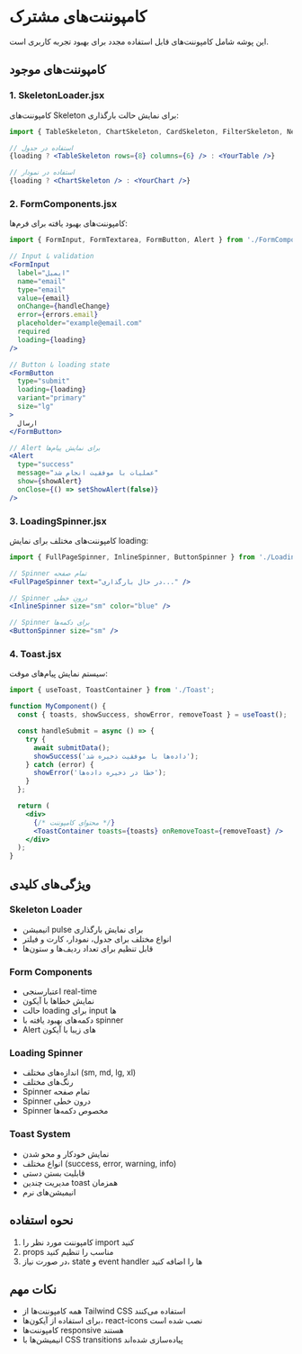 # کامپوننت‌های مشترک

این پوشه شامل کامپوننت‌های قابل استفاده مجدد برای بهبود تجربه کاربری است.

## کامپوننت‌های موجود

### 1. SkeletonLoader.jsx
کامپوننت‌های Skeleton برای نمایش حالت بارگذاری:

```jsx
import { TableSkeleton, ChartSkeleton, CardSkeleton, FilterSkeleton, NewsSkeleton } from './SkeletonLoader';

// استفاده در جدول
{loading ? <TableSkeleton rows={8} columns={6} /> : <YourTable />}

// استفاده در نمودار
{loading ? <ChartSkeleton /> : <YourChart />}
```

### 2. FormComponents.jsx
کامپوننت‌های بهبود یافته برای فرم‌ها:

```jsx
import { FormInput, FormTextarea, FormButton, Alert } from './FormComponents';

// Input با validation
<FormInput
  label="ایمیل"
  name="email"
  type="email"
  value={email}
  onChange={handleChange}
  error={errors.email}
  placeholder="example@email.com"
  required
  loading={loading}
/>

// Button با loading state
<FormButton
  type="submit"
  loading={loading}
  variant="primary"
  size="lg"
>
  ارسال
</FormButton>

// Alert برای نمایش پیام‌ها
<Alert
  type="success"
  message="عملیات با موفقیت انجام شد"
  show={showAlert}
  onClose={() => setShowAlert(false)}
/>
```

### 3. LoadingSpinner.jsx
کامپوننت‌های مختلف برای نمایش loading:

```jsx
import { FullPageSpinner, InlineSpinner, ButtonSpinner } from './LoadingSpinner';

// Spinner تمام صفحه
<FullPageSpinner text="در حال بارگذاری..." />

// Spinner درون خطی
<InlineSpinner size="sm" color="blue" />

// Spinner برای دکمه‌ها
<ButtonSpinner size="sm" />
```

### 4. Toast.jsx
سیستم نمایش پیام‌های موقت:

```jsx
import { useToast, ToastContainer } from './Toast';

function MyComponent() {
  const { toasts, showSuccess, showError, removeToast } = useToast();

  const handleSubmit = async () => {
    try {
      await submitData();
      showSuccess('داده‌ها با موفقیت ذخیره شد');
    } catch (error) {
      showError('خطا در ذخیره داده‌ها');
    }
  };

  return (
    <div>
      {/* محتوای کامپوننت */}
      <ToastContainer toasts={toasts} onRemoveToast={removeToast} />
    </div>
  );
}
```

## ویژگی‌های کلیدی

### Skeleton Loader
- انیمیشن pulse برای نمایش بارگذاری
- انواع مختلف برای جدول، نمودار، کارت و فیلتر
- قابل تنظیم برای تعداد ردیف‌ها و ستون‌ها

### Form Components
- اعتبارسنجی real-time
- نمایش خطاها با آیکون
- حالت loading برای input ها
- دکمه‌های بهبود یافته با spinner
- Alert های زیبا با آیکون

### Loading Spinner
- اندازه‌های مختلف (sm, md, lg, xl)
- رنگ‌های مختلف
- Spinner تمام صفحه
- Spinner درون خطی
- Spinner مخصوص دکمه‌ها

### Toast System
- نمایش خودکار و محو شدن
- انواع مختلف (success, error, warning, info)
- قابلیت بستن دستی
- مدیریت چندین toast همزمان
- انیمیشن‌های نرم

## نحوه استفاده

1. کامپوننت مورد نظر را import کنید
2. props مناسب را تنظیم کنید
3. در صورت نیاز، state و event handler ها را اضافه کنید

## نکات مهم

- همه کامپوننت‌ها از Tailwind CSS استفاده می‌کنند
- برای استفاده از آیکون‌ها، react-icons نصب شده است
- کامپوننت‌ها responsive هستند
- انیمیشن‌ها با CSS transitions پیاده‌سازی شده‌اند 